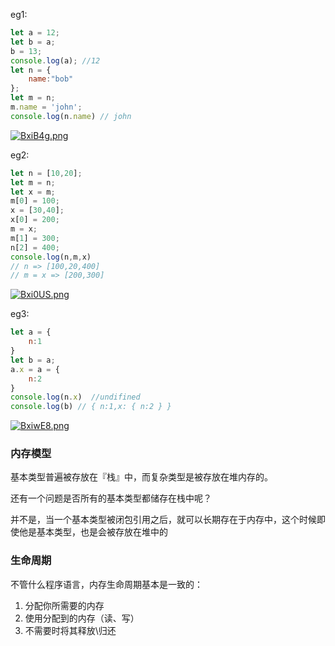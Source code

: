 eg1:

```js
let a = 12;
let b = a;
b = 13;
console.log(a); //12
let n = {
    name:"bob"
};
let m = n;
m.name = 'john';
console.log(n.name) // john
```

[![BxiB4g.png](https://s3.ax1x.com/2020/11/12/BxiB4g.png)](https://imgchr.com/i/BxiB4g)

eg2:

```js
let n = [10,20];
let m = n;
let x = m;
m[0] = 100;
x = [30,40];
x[0] = 200;
m = x;
m[1] = 300;
n[2] = 400;
console.log(n,m,x)
// n => [100,20,400]
// m = x => [200,300]
```

[![Bxi0US.png](https://s3.ax1x.com/2020/11/12/Bxi0US.png)](https://imgchr.com/i/Bxi0US)

eg3:

```js
let a = {
	n:1
}
let b = a;
a.x = a = {
    n:2
}
console.log(n.x)  //undifined
console.log(b) // { n:1,x: { n:2 } }
```

[![BxiwE8.png](https://s3.ax1x.com/2020/11/12/BxiwE8.png)](https://imgchr.com/i/BxiwE8)

### 内存模型

基本类型普遍被存放在『栈』中，而复杂类型是被存放在堆内存的。

还有一个问题是否所有的基本类型都储存在栈中呢？

并不是，当一个基本类型被闭包引用之后，就可以长期存在于内存中，这个时候即使他是基本类型，也是会被存放在堆中的

### 生命周期

不管什么程序语言，内存生命周期基本是一致的：

1. 分配你所需要的内存
2. 使用分配到的内存（读、写）
3. 不需要时将其释放\归还

